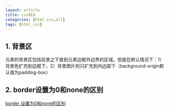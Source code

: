 ```yaml
---
layout: article
title: css相关
categories: [html_css,all]
tags: [html_css]
---
```

## 1. 背景区
元素的背景区包括前景之下直到元素边框外边界的区域。但是在默认情况下：1）背景色扩充到边框下，2）背景图片则只扩充到内边距下（background-origin默认值为padding-box）
## 2. border设置为0和none的区别
[border 设置为0和none的区别](http://www.blueidea.com/tech/web/2009/7232.asp)